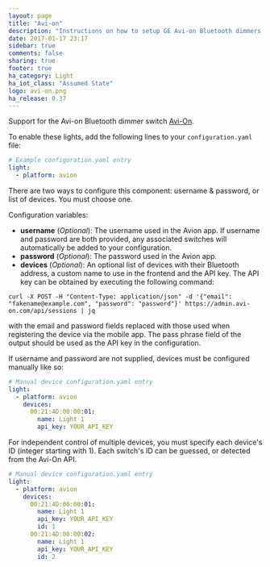 ```yaml
---
layout: page
title: "Avi-on"
description: "Instructions on how to setup GE Avi-on Bluetooth dimmers within Home Assistant."
date: 2017-01-17 23:17
sidebar: true
comments: false
sharing: true
footer: true
ha_category: Light
ha_iot_class: "Assumed State"
logo: avi-on.png
ha_release: 0.37
---
```


Support for the Avi-on Bluetooth dimmer switch [Avi-On](http://avi-on.com/).

To enable these lights, add the following lines to your `configuration.yaml` file:

```yaml
# Example configuration.yaml entry
light:
  - platform: avion
```

There are two ways to configure this component: username & password, or list of devices. You must choose one.


Configuration variables:

- **username** (*Optional*): The username used in the Avion app. If username and password are both provided, any associated switches will automatically be added to your configuration.
- **password** (*Optional*): The password used in the Avion app.
- **devices** (*Optional*): An optional list of devices with their Bluetooth address, a custom name to use in the frontend and the API key. The API key can be obtained by executing the following command:
```
curl -X POST -H "Content-Type: application/json" -d '{"email": "fakename@example.com", "password": "password"}' https://admin.avi-on.com/api/sessions | jq
```

with the email and password fields replaced with those used when registering the device via the mobile app. The pass phrase field of the output should be used as the API key in the configuration.

If username and password are not supplied, devices must be configured manually like so:

```yaml
# Manual device configuration.yaml entry
light:
  - platform: avion
    devices:
      00:21:4D:00:00:01:
        name: Light 1
        api_key: YOUR_API_KEY
```

For independent control of multiple devices, you must specify each device's ID (integer starting with 1). Each switch's ID can be guessed, or detected from the Avi-On API.

```yaml
# Manual device configuration.yaml entry
light:
  - platform: avion
    devices:
      00:21:4D:00:00:01:
        name: Light 1
        api_key: YOUR_API_KEY
        id: 1
      00:21:4D:00:00:02:
        name: Light 1
        api_key: YOUR_API_KEY
        id: 2
```
